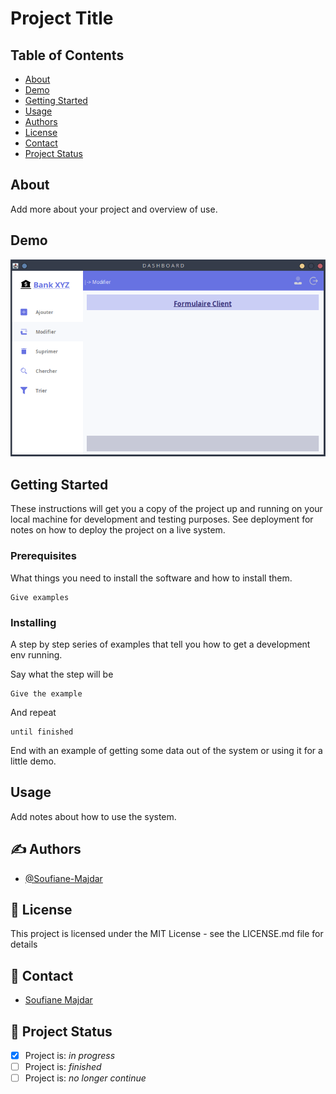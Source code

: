 # Project Title

## Table of Contents

- [About](#about)
- [Demo](#demo)
- [Getting Started](#getting_started)
- [Usage](#usage)
- [Authors](#authors)
- [License](#license)
- [Contact](#contact)
- [Project Status](#status)

## About <a name = "about"></a>

Add more about your project and overview of use.

## Demo <a name = "demo"></a>

<img src="git_img/Dashboard.png"></img>

## Getting Started <a name = "getting_started"></a>

These instructions will get you a copy of the project up and running on your local machine for development and testing purposes. See deployment for notes on how to deploy the project on a live system.

### Prerequisites

What things you need to install the software and how to install them.

```
Give examples
```

### Installing

A step by step series of examples that tell you how to get a development env running.

Say what the step will be

```
Give the example
```

And repeat

```
until finished
```

End with an example of getting some data out of the system or using it for a little demo.

## Usage <a name = "usage"></a>

Add notes about how to use the system.

## ✍️ Authors <a name = "authors"></a>

- [@Soufiane-Majdar](https://github.com/Soufiane-Majdar)

## 📝 License <a name = "license"></a>

This project is licensed under the MIT License - see the LICENSE.md file for details

## 📝 Contact <a name = "contact"></a>

- [Soufiane Majdar](https://www.linkedin.com/in/soufiane-majdar-47613719a/)

## 📝 Project Status <a name = "status"></a>

- [x] Project is: _in progress_
- [ ] Project is: _finished_
- [ ] Project is: _no longer continue_
